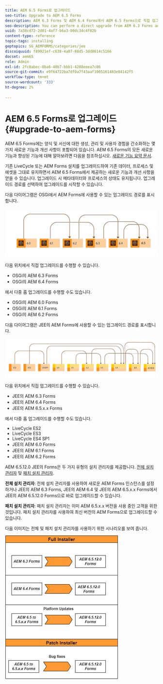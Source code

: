 ```yaml
---
title: AEM 6.5 Forms로 업그레이드
seo-title: Upgrade to AEM 6.5 Forms
description: AEM 6.3 Forms 및 AEM 6.4 Forms에서 AEM 6.5 Forms으로 직접 업그레이드할 수 있습니다.
seo-description: You can perform a direct upgrade from AEM 6.3 Forms and AEM 6.4 Forms to AEM 6.5 Forms.
uuid: 7a38cd72-2d01-4af7-b6a3-00dc34c4f02b
content-type: reference
topic-tags: installing
geptopics: SG_AEMFORMS/categories/jee
discoiquuid: f89921ef-c638-4a07-88d5-3dd8614c5166
docset: aem65
role: Admin
exl-id: 2fc8abec-8ba6-40b7-bbb1-4288eeea7c86
source-git-commit: e9f64722ba7df0a7f43aaf1005161483e04142f5
workflow-type: tm+mt
source-wordcount: '333'
ht-degree: 2%

---
```


# AEM 6.5 Forms로 업그레이드{#upgrade-to-aem-forms}

AEM 6.5 Forms에는 양식 및 서신에 대한 생성, 관리 및 사용자 경험을 간소화하는 몇 가지 새로운 기능과 개선 사항이 포함되어 있습니다. AEM 6.5 Forms의 모든 새로운 기능과 향상된 기능에 대해 알아보려면 다음을 참조하십시오. [새로운 기능 요약 문서](../../forms/using/whats-new.md).

기존 LiveCycle 또는 AEM Forms 설치를 업그레이드하여 기존 데이터, 프로세스 및 에셋을 그대로 유지하면서 AEM 6.5 Forms에서 제공하는 새로운 기능과 개선 사항을 얻을 수 있습니다. 업그레이드 시 메타데이터와 프로세스의 상태도 유지됩니다. 업그레이드 경로를 선택하여 업그레이드를 시작할 수 있습니다.

다음 다이어그램은 OSGi에서 AEM Forms에 사용할 수 있는 업그레이드 경로를 표시합니다.

![OSGi 업그레이드 흐름](do-not-localize/osgi-upgrade-path.png)

다음 위치에서 직접 업그레이드를 수행할 수 있습니다.

* OSGi의 AEM 6.3 Forms
* OSGi의 AEM 6.4 Forms

에서 다중 홉 업그레이드를 수행할 수도 있습니다.

* OSGi의 AEM 6.0 Forms
* OSGi의 AEM 6.1 Forms
* OSGi의 AEM 6.2 Forms

다음 다이어그램은 JEE의 AEM Forms에 사용할 수 있는 업그레이드 경로를 표시합니다.

![](do-not-localize/jee-upgrade-6-5.png)

다음 위치에서 직접 업그레이드를 수행할 수 있습니다.

* JEE의 AEM 6.3 Forms
* JEE의 AEM 6.4 Forms
* JEE의 AEM 6.5.x.x Forms

에서 다중 홉 업그레이드를 수행할 수도 있습니다.

* LiveCycle ES2
* LiveCycle ES3
* LiveCycle ES4 SP1
* JEE의 AEM 6.0 Forms
* JEE의 AEM 6.1 Forms
* JEE의 AEM 6.2 Forms

AEM 6.5.12.0 JEE의 Forms은 두 가지 유형의 설치 관리자를 제공합니다. [전체 설치 관리자](https://experienceleague.adobe.com/docs/experience-manager-release-information/aem-release-updates/forms-updates/aem-forms-releases.html) 및 [패치 설치 관리자](https://experienceleague.adobe.com/docs/experience-manager-release-information/aem-release-updates/forms-updates/aem-forms-releases.html).

**전체 설치 관리자**: 전체 설치 관리자를 사용하여 새로운 AEM Forms 인스턴스를 설정하거나 JEE의 AEM 6.3 Forms, JEE의 AEM 6.4 및 JEE의 AEM 6.5.x.x Forms에서 JEE의 AEM 6.5.12.0 Forms으로 바로 업그레이드할 수 있습니다.

**패치 설치 관리자**: 패치 설치 관리자는 이미 AEM 6.5.x.x 버전을 사용 중인 고객을 위한 것입니다. 패치 설치 관리자를 사용하여 최신 버전의 AEM Forms으로 업그레이드할 수 있습니다.

다음 이미지는 전체 및 패치 설치 관리자를 사용하기 위한 시나리오를 보여 줍니다.

![전체 설치 관리자 및 패치 설치 관리자](/help/forms/using/assets/full-and-patch-installer.png)

<!--
[Work in Progress]

Migration involves moving only assets (PDF, XDP, images, adaptive forms, correspondence management assets) from one server to another - processes (LCA), settings, configurations, and a few other pieces of metadata are not migrated. Perform the following steps to migrate to AEM 6.3 Forms:

1. Set up a fresh environment of [AEM 6.3 Forms](https://adobe.com/go/learn_aemforms_documentation_63).
1. Move XDP or other compatible assets to the freshly set instance. For detailed instructions, see [Importing and exporting assets to AEM Forms](../../forms/using/import-export-forms-templates.md). [
   ](../../forms/using/import-export-forms-templates.md)
1. Build the required services, if any.

   For example, if you are using AEM Forms on JEE Document Services, changes are required in the code to use document services available in AEM Forms on OSGi.

1. Perform post-installation activities:

    * **Run Migration Utility**

      The migration utility makes the adaptive forms and correspondence management assets of earlier versions compatible with AEM 6.3 forms. You can download the utility from AEM Software Distribution. For step-by-step information to configure and use the migration utility, see [migration utility](../../forms/using/migration-utility.md) documentation.

    * **Reconfigure Adobe Sign**

      If you had Adobe Sign configured in the previous version of AEM Forms, then reconfigure Adobe Sign from AEM Cloud services. For more details, see [Integrate Adobe Sign with AEM Forms](../../forms/using/adobe-sign-integration-adaptive-forms.md).

      Moreover, AEM 6.3 Forms release has introduced many new Adobe Sign features. For step-by-step information to use Adobe Sign, see [Using Adobe Sign in an adaptive form](../../forms/using/working-with-adobe-sign.md).

    * **Reconfigure analytics and reports**

      In AEM 6.3 Forms, traffic variable for source and success event for impression are not available. So, when you upgrade to AEM 6.3 Forms, AEM Forms stops sending data to Adobe Analytics server and analytics reports for adaptive forms are not available. Moreover, AEM 6.3 Forms introduces traffic variable for the version of form analytics and success event for the amount of time spent on a field. So, reconfigure analytics and reports for your AEM Forms environment. For detailed steps, see [Configuring analytics and reports](../../forms/using/configure-analytics-forms-documents.md).

      Methods to calculate average fill time for forms and average read time for have changed. So, when you upgrade to AEM 6.3 forms, older data (data from previous AEM Forms release) for these metrics is available only in Adobe Analytics. It is not visible in AEM Forms analytics reports. For these metrics, AEM Forms analytics reports display data which is captured after performing the upgrade.
      
      -->
